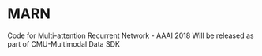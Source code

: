 # MARN
Code for Multi-attention Recurrent Network - AAAI 2018
Will be released as part of CMU-Multimodal Data SDK
